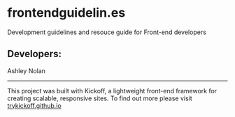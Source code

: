 # frontendguidelin.es
Development guidelines and resouce guide for Front-end developers

## Developers: 
Ashley Nolan


---
This project was built with Kickoff, a lightweight front-end framework for creating scalable, responsive sites. To find out more please visit [trykickoff.github.io](http://trykickoff.github.io)
